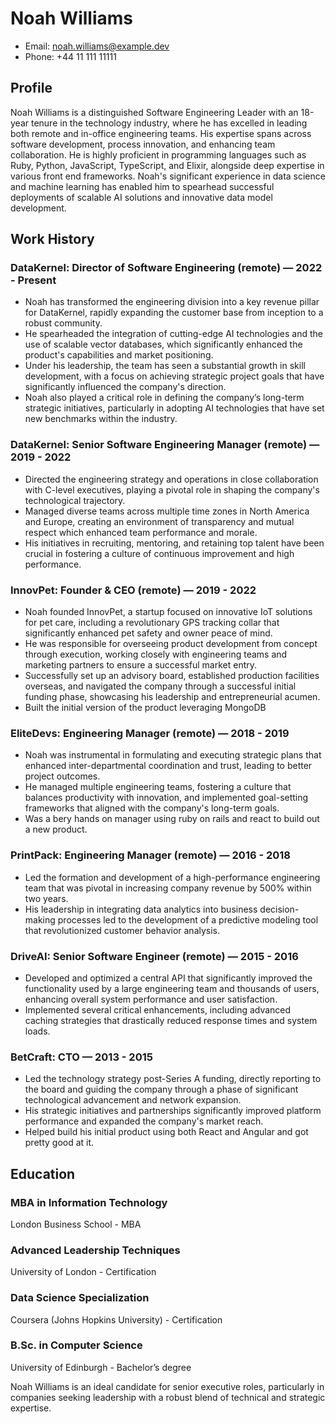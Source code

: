 # Noah Williams
- Email: noah.williams@example.dev
- Phone: +44 11 111 11111

## Profile
Noah Williams is a distinguished Software Engineering Leader with an 18-year tenure in the technology industry, where he has excelled in leading both remote and in-office engineering teams. His expertise spans across software development, process innovation, and enhancing team collaboration. He is highly proficient in programming languages such as Ruby, Python, JavaScript, TypeScript, and Elixir, alongside deep expertise in various front end frameworks. Noah's significant experience in data science and machine learning has enabled him to spearhead successful deployments of scalable AI solutions and innovative data model development.

## Work History

### DataKernel: Director of Software Engineering (remote) — 2022 - Present
- Noah has transformed the engineering division into a key revenue pillar for DataKernel, rapidly expanding the customer base from inception to a robust community.
- He spearheaded the integration of cutting-edge AI technologies and the use of scalable vector databases, which significantly enhanced the product's capabilities and market positioning.
- Under his leadership, the team has seen a substantial growth in skill development, with a focus on achieving strategic project goals that have significantly influenced the company's direction.
- Noah also played a critical role in defining the company’s long-term strategic initiatives, particularly in adopting AI technologies that have set new benchmarks within the industry.

### DataKernel: Senior Software Engineering Manager (remote) — 2019 - 2022
- Directed the engineering strategy and operations in close collaboration with C-level executives, playing a pivotal role in shaping the company's technological trajectory.
- Managed diverse teams across multiple time zones in North America and Europe, creating an environment of transparency and mutual respect which enhanced team performance and morale.
- His initiatives in recruiting, mentoring, and retaining top talent have been crucial in fostering a culture of continuous improvement and high performance.

### InnovPet: Founder & CEO (remote) — 2019 - 2022
- Noah founded InnovPet, a startup focused on innovative IoT solutions for pet care, including a revolutionary GPS tracking collar that significantly enhanced pet safety and owner peace of mind.
- He was responsible for overseeing product development from concept through execution, working closely with engineering teams and marketing partners to ensure a successful market entry.
- Successfully set up an advisory board, established production facilities overseas, and navigated the company through a successful initial funding phase, showcasing his leadership and entrepreneurial acumen.
- Built the initial version of the product leveraging MongoDB

### EliteDevs: Engineering Manager (remote) — 2018 - 2019
- Noah was instrumental in formulating and executing strategic plans that enhanced inter-departmental coordination and trust, leading to better project outcomes.
- He managed multiple engineering teams, fostering a culture that balances productivity with innovation, and implemented goal-setting frameworks that aligned with the company's long-term goals.
- Was a bery hands on manager using ruby on rails and react to build out a new product.

### PrintPack: Engineering Manager (remote) — 2016 - 2018
- Led the formation and development of a high-performance engineering team that was pivotal in increasing company revenue by 500% within two years.
- His leadership in integrating data analytics into business decision-making processes led to the development of a predictive modeling tool that revolutionized customer behavior analysis.

### DriveAI: Senior Software Engineer (remote) — 2015 - 2016
- Developed and optimized a central API that significantly improved the functionality used by a large engineering team and thousands of users, enhancing overall system performance and user satisfaction.
- Implemented several critical enhancements, including advanced caching strategies that drastically reduced response times and system loads.

### BetCraft: CTO — 2013 - 2015
- Led the technology strategy post-Series A funding, directly reporting to the board and guiding the company through a phase of significant technological advancement and network expansion.
- His strategic initiatives and partnerships significantly improved platform performance and expanded the company's market reach.
- Helped build his initial product using both React and Angular and got pretty good at it.

## Education

### MBA in Information Technology
London Business School - MBA

### Advanced Leadership Techniques
University of London - Certification

### Data Science Specialization
Coursera (Johns Hopkins University) - Certification

### B.Sc. in Computer Science
University of Edinburgh - Bachelor’s degree

Noah Williams is an ideal candidate for senior executive roles, particularly in companies seeking leadership with a robust blend of technical and strategic expertise.